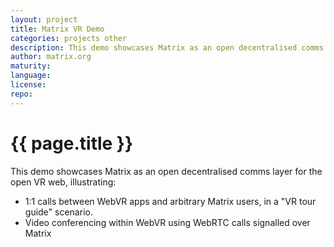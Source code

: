 ```yaml
---
layout: project
title: Matrix VR Demo
categories: projects other
description: This demo showcases Matrix as an open decentralised comms layer for the open VR web
author: matrix.org
maturity: 
language: 
license: 
repo: 
---
```


# {{ page.title }}
This demo showcases Matrix as an open decentralised comms layer for the open VR web, illustrating:
* 1:1 calls between WebVR apps and arbitrary Matrix users, in a "VR tour guide" scenario.
* Video conferencing within WebVR using WebRTC calls signalled over Matrix

